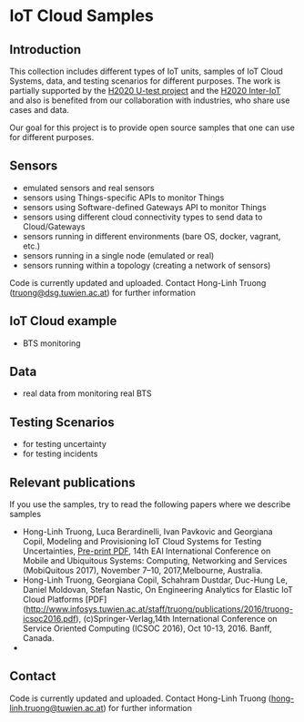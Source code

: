 
# IoT Cloud Samples
## Introduction
This collection includes different types of IoT units, samples of IoT Cloud Systems, data, and testing scenarios for different purposes. The work is partially supported by the [H2020 U-test project](http://www.u-test.eu) and the [H2020 Inter-IoT](http://www.inter-iot-project.eu/) and also is benefited from our collaboration with industries, who share use cases and data. 

Our goal for this project is to provide open source samples that one can use for different purposes.

## Sensors

- emulated sensors and real sensors
- sensors using Things-specific APIs to monitor Things
- sensors using Software-defined Gateways API to monitor Things
- sensors using different cloud connectivity types to send data to Cloud/Gateways
- sensors running in different environments (bare OS, docker, vagrant, etc.)
- sensors running in a single node (emulated or real)
- sensors running within a topology (creating a network of sensors)


Code is currently updated and uploaded.
Contact Hong-Linh Truong (truong@dsg.tuwien.ac.at) for further information

## IoT Cloud example
- BTS monitoring
## Data
- real data from monitoring real BTS
## Testing Scenarios
- for testing uncertainty
- for testing incidents
## Relevant publications
If you use the samples, try to read the following papers where we describe samples
- Hong-Linh Truong, Luca Berardinelli, Ivan Pavkovic and Georgiana Copil, Modeling and Provisioning IoT Cloud Systems for Testing Uncertainties, [Pre-print PDF](http://www.infosys.tuwien.ac.at/staff/truong/publications/2017/truong-mobiquitous2017.pdf), 14th EAI International Conference on Mobile and Ubiquitous Systems: Computing, Networking and Services (MobiQuitous 2017), November 7–10, 2017,Melbourne, Australia. 
- Hong-Linh Truong, Georgiana Copil, Schahram Dustdar, Duc-Hung Le, Daniel Moldovan, Stefan Nastic, On Engineering Analytics for Elastic IoT Cloud Platforms [PDF] (http://www.infosys.tuwien.ac.at/staff/truong/publications/2016/truong-icsoc2016.pdf), (c)Springer-Verlag,14th International Conference on Service Oriented Computing (ICSOC 2016), Oct 10-13, 2016. Banff, Canada.
 -  

## Contact
Code is currently updated and uploaded.
Contact Hong-Linh Truong (hong-linh.truong@tuwien.ac.at) for further information

